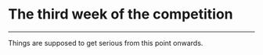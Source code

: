 # The third week of the competition
---
Things are supposed to get serious from this point onwards.
